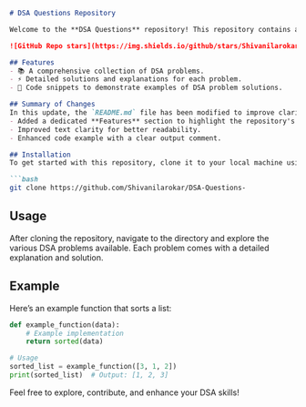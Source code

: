 ```markdown
# DSA Questions Repository

Welcome to the **DSA Questions** repository! This repository contains a collection of Data Structures and Algorithms (DSA) problems designed to help you enhance your coding skills.

![GitHub Repo stars](https://img.shields.io/github/stars/Shivanilarokar/DSA-Questions-) ![GitHub forks](https://img.shields.io/github/forks/Shivanilarokar/DSA-Questions-) ![GitHub issues](https://img.shields.io/github/issues/Shivanilarokar/DSA-Questions-)

## Features
- 📚 A comprehensive collection of DSA problems.
- ⚡ Detailed solutions and explanations for each problem.
- 📝 Code snippets to demonstrate examples of DSA problem solutions.

## Summary of Changes
In this update, the `README.md` file has been modified to improve clarity and structure. Key changes include:
- Added a dedicated **Features** section to highlight the repository's offerings.
- Improved text clarity for better readability.
- Enhanced code example with a clear output comment.

## Installation
To get started with this repository, clone it to your local machine using the following command:

```bash
git clone https://github.com/Shivanilarokar/DSA-Questions-
```

## Usage
After cloning the repository, navigate to the directory and explore the various DSA problems available. Each problem comes with a detailed explanation and solution.

## Example
Here’s an example function that sorts a list:

```python
def example_function(data):
    # Example implementation
    return sorted(data)

# Usage
sorted_list = example_function([3, 1, 2])
print(sorted_list)  # Output: [1, 2, 3]
```

Feel free to explore, contribute, and enhance your DSA skills!
```